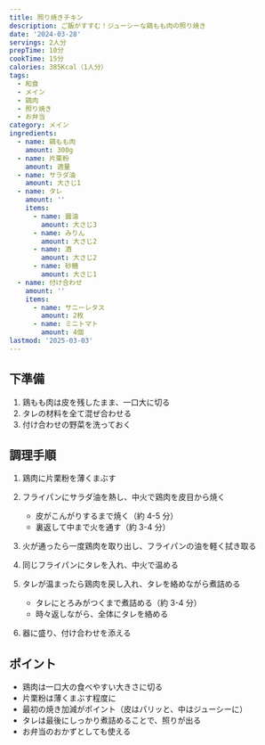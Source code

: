 ```yaml
---
title: 照り焼きチキン
description: ご飯がすすむ！ジューシーな鶏もも肉の照り焼き
date: '2024-03-28'
servings: 2人分
prepTime: 10分
cookTime: 15分
calories: 385Kcal（1人分）
tags:
  - 和食
  - メイン
  - 鶏肉
  - 照り焼き
  - お弁当
category: メイン
ingredients:
  - name: 鶏もも肉
    amount: 300g
  - name: 片栗粉
    amount: 適量
  - name: サラダ油
    amount: 大さじ1
  - name: タレ
    amount: ''
    items:
      - name: 醤油
        amount: 大さじ3
      - name: みりん
        amount: 大さじ2
      - name: 酒
        amount: 大さじ2
      - name: 砂糖
        amount: 大さじ1
  - name: 付け合わせ
    amount: ''
    items:
      - name: サニーレタス
        amount: 2枚
      - name: ミニトマト
        amount: 4個
lastmod: '2025-03-03'
---
```


## 下準備

1. 鶏もも肉は皮を残したまま、一口大に切る
2. タレの材料を全て混ぜ合わせる
3. 付け合わせの野菜を洗っておく

## 調理手順

1. 鶏肉に片栗粉を薄くまぶす

2. フライパンにサラダ油を熱し、中火で鶏肉を皮目から焼く

   - 皮がこんがりするまで焼く（約 4-5 分）
   - 裏返して中まで火を通す（約 3-4 分）

3. 火が通ったら一度鶏肉を取り出し、フライパンの油を軽く拭き取る

4. 同じフライパンにタレを入れ、中火で温める

5. タレが温まったら鶏肉を戻し入れ、タレを絡めながら煮詰める

   - タレにとろみがつくまで煮詰める（約 3-4 分）
   - 時々返しながら、全体にタレを絡める

6. 器に盛り、付け合わせを添える

## ポイント

- 鶏肉は一口大の食べやすい大きさに切る
- 片栗粉は薄くまぶす程度に
- 最初の焼き加減がポイント（皮はパリッと、中はジューシーに）
- タレは最後にしっかり煮詰めることで、照りが出る
- お弁当のおかずとしても使える

